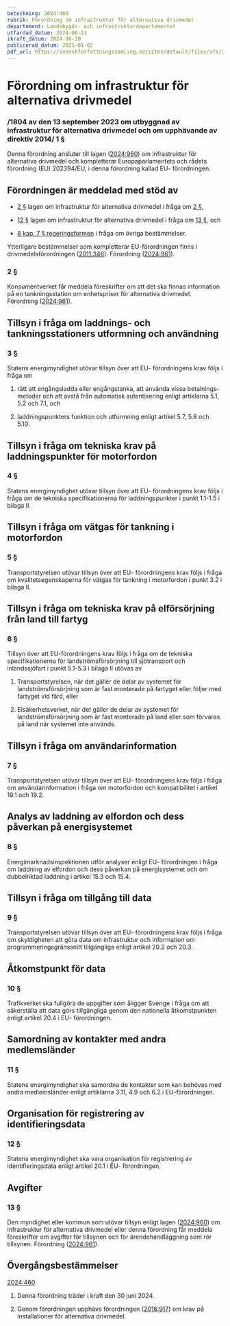 ```yaml
---
beteckning: 2024:460
rubrik: Förordning om infrastruktur för alternativa drivmedel
departement: Landsbygds- och infrastrukturdepartementet
utfardad_datum: 2024-06-13
ikraft_datum: 2024-06-30
publicerad_datum: 2025-01-02
pdf_url: https://svenskforfattningssamling.se/sites/default/files/sfs/2024-06/SFS2024-460.pdf
---
```


# Förordning om infrastruktur för alternativa drivmedel

### /1804 av den 13 september 2023 om utbyggnad av infrastruktur för alternativa drivmedel och om upphävande av direktiv 2014/ 1 §

Denna förordning ansluter till lagen ([2024:960](https://selex.se/eli/sfs/2024/960)) om infrastruktur för alternativa drivmedel och kompletterar Europaparlamentets och rådets förordning (EU) 202394/EU, i denna förordning kallad EU- förordningen.

## Förordningen är meddelad med stöd av

- [2 §](#2) lagen om infrastruktur för alternativa drivmedel i fråga om [2 §](#2),

- [12 §](#12) lagen om infrastruktur för alternativa drivmedel i fråga om [13 §](#13), och

- [8 kap. 7 § regeringsformen](https://selex.se/eli/sfs/1974/152#kap8.7) i fråga om övriga bestämmelser.

Ytterligare bestämmelser som kompletterar EU-förordningen finns i drivmedelsförordningen ([2011:346](https://selex.se/eli/sfs/2011/346)). Förordning ([2024:961](https://selex.se/eli/sfs/2024/961)).

### 2 §

Konsumentverket får meddela föreskrifter om att det ska finnas information på en tankningsstation om enhetspriser för alternativa drivmedel. Förordning ([2024:961](https://selex.se/eli/sfs/2024/961)).

## Tillsyn i fråga om laddnings- och tankningsstationers utformning och användning

### 3 §

Statens energimyndighet utövar tillsyn över att EU- förordningens krav följs i fråga om

1. rätt att engångsladda eller engångstanka, att använda vissa betalnings-metoder och att avstå från automatisk autentisering enligt artiklarna 5.1, 5.2 och 7.1, och

2. laddningspunkters funktion och utformning enligt artikel 5.7, 5.8 och 5.10.

## Tillsyn i fråga om tekniska krav på laddningspunkter för motorfordon

### 4 §

Statens energimyndighet utövar tillsyn över att EU- förordningens krav följs i fråga om de tekniska specifikationerna för laddningspunkter i punkt 1.1-1.5 i bilaga II.

## Tillsyn i fråga om vätgas för tankning i motorfordon

### 5 §

Transportstyrelsen utövar tillsyn över att EU- förordningens krav följs i fråga om kvalitetsegenskaperna för vätgas för tankning i motorfordon i punkt 3.2 i bilaga II.

## Tillsyn i fråga om tekniska krav på elförsörjning från land till fartyg

### 6 §

Tillsyn över att EU-förordningens krav följs i fråga om de tekniska specifikationerna för landströmsförsörjning till sjötransport och inlandssjöfart i punkt 5.1-5.3 i bilaga II utövas av

1. Transportstyrelsen, när det gäller de delar av systemet för landströmsförsörjning som är fast monterade på fartyget eller följer med fartyget vid färd, eller

2. Elsäkerhetsverket, när det gäller de delar av systemet för landströmsförsörjning som är fast monterade på land eller som förvaras på land när systemet inte används.

## Tillsyn i fråga om användarinformation

### 7 §

Transportstyrelsen utövar tillsyn över att EU- förordningens krav följs i fråga om användarinformation i fråga om motorfordon och kompatibilitet i artikel 19.1 och 19.2.

## Analys av laddning av elfordon och dess påverkan på energisystemet

### 8 §

Energimarknadsinspektionen utför analyser enligt EU- förordningen i fråga om laddning av elfordon och dess påverkan på energisystemet och om dubbelriktad laddning i artikel 15.3 och 15.4.

## Tillsyn i fråga om tillgång till data

### 9 §

Transportstyrelsen utövar tillsyn över att EU- förordningens krav följs i fråga om skyldigheten att göra data om infrastruktur och information om programmeringsgränssnitt tillgängliga enligt artikel 20.2 och 20.3.

## Åtkomstpunkt för data

### 10 §

Trafikverket ska fullgöra de uppgifter som åligger Sverige i fråga om att säkerställa att data görs tillgängliga genom den nationella åtkomstpunkten enligt artikel 20.4 i EU- förordningen.

## Samordning av kontakter med andra medlemsländer

### 11 §

Statens energimyndighet ska samordna de kontakter som kan behövas med andra medlemsländer enligt artiklarna 3.11, 4.9 och 6.2 i EU-förordningen.

## Organisation för registrering av identifieringsdata

### 12 §

Statens energimyndighet ska vara organisation för registrering av identifieringsdata enligt artikel 20.1 i EU- förordningen.

## Avgifter

### 13 §

Den myndighet eller kommun som utövar tillsyn enligt lagen ([2024:960](https://selex.se/eli/sfs/2024/960)) om infrastruktur för alternativa drivmedel eller denna förordning får meddela föreskrifter om avgifter för tillsynen och för ärendehandläggning som rör tillsynen. Förordning ([2024:961](https://selex.se/eli/sfs/2024/961)).

## Övergångsbestämmelser

[2024:460](https://selex.se/eli/sfs/2024/460)

1. Denna förordning träder i kraft den 30 juni 2024.

2. Genom förordningen upphävs förordningen ([2016:917](https://selex.se/eli/sfs/2016/917)) om krav på installationer för alternativa drivmedel.